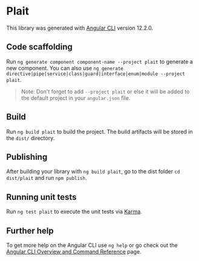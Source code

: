 # Plait

This library was generated with [Angular CLI](https://github.com/angular/angular-cli) version 12.2.0.

## Code scaffolding

Run `ng generate component component-name --project plait` to generate a new component. You can also use `ng generate directive|pipe|service|class|guard|interface|enum|module --project plait`.
> Note: Don't forget to add `--project plait` or else it will be added to the default project in your `angular.json` file. 

## Build

Run `ng build plait` to build the project. The build artifacts will be stored in the `dist/` directory.

## Publishing

After building your library with `ng build plait`, go to the dist folder `cd dist/plait` and run `npm publish`.

## Running unit tests

Run `ng test plait` to execute the unit tests via [Karma](https://karma-runner.github.io).

## Further help

To get more help on the Angular CLI use `ng help` or go check out the [Angular CLI Overview and Command Reference](https://angular.io/cli) page.
